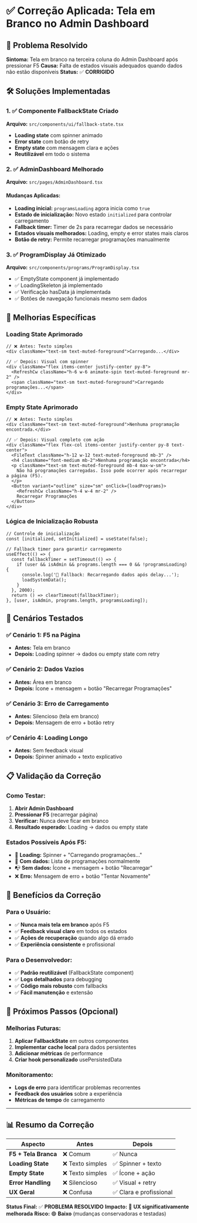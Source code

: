 # ✅ Correção Aplicada: Tela em Branco no Admin Dashboard

## 🎯 Problema Resolvido

**Sintoma:** Tela em branco na terceira coluna do Admin Dashboard após pressionar F5
**Causa:** Falta de estados visuais adequados quando dados não estão disponíveis
**Status:** ✅ **CORRIGIDO**

## 🛠️ Soluções Implementadas

### 1. ✅ Componente FallbackState Criado
**Arquivo:** `src/components/ui/fallback-state.tsx`

- **Loading state** com spinner animado
- **Error state** com botão de retry
- **Empty state** com mensagem clara e ações
- **Reutilizável** em todo o sistema

### 2. ✅ AdminDashboard Melhorado
**Arquivo:** `src/pages/AdminDashboard.tsx`

#### Mudanças Aplicadas:
- **Loading inicial:** `programsLoading` agora inicia como `true`
- **Estado de inicialização:** Novo estado `initialized` para controlar carregamento
- **Fallback timer:** Timer de 2s para recarregar dados se necessário
- **Estados visuais melhorados:** Loading, empty e error states mais claros
- **Botão de retry:** Permite recarregar programações manualmente

### 3. ✅ ProgramDisplay Já Otimizado
**Arquivo:** `src/components/programs/ProgramDisplay.tsx`

- ✅ EmptyState component já implementado
- ✅ LoadingSkeleton já implementado  
- ✅ Verificação hasData já implementada
- ✅ Botões de navegação funcionais mesmo sem dados

## 🔧 Melhorias Específicas

### Loading State Aprimorado
```tsx
// ❌ Antes: Texto simples
<div className="text-sm text-muted-foreground">Carregando...</div>

// ✅ Depois: Visual com spinner
<div className="flex items-center justify-center py-8">
  <RefreshCw className="h-6 w-6 animate-spin text-muted-foreground mr-2" />
  <span className="text-sm text-muted-foreground">Carregando programações...</span>
</div>
```

### Empty State Aprimorado
```tsx
// ❌ Antes: Texto simples
<div className="text-sm text-muted-foreground">Nenhuma programação encontrada.</div>

// ✅ Depois: Visual completo com ação
<div className="flex flex-col items-center justify-center py-8 text-center">
  <FileText className="h-12 w-12 text-muted-foreground mb-3" />
  <h4 className="font-medium mb-2">Nenhuma programação encontrada</h4>
  <p className="text-sm text-muted-foreground mb-4 max-w-sm">
    Não há programações carregadas. Isso pode ocorrer após recarregar a página (F5).
  </p>
  <Button variant="outline" size="sm" onClick={loadPrograms}>
    <RefreshCw className="h-4 w-4 mr-2" />
    Recarregar Programações
  </Button>
</div>
```

### Lógica de Inicialização Robusta
```tsx
// Controle de inicialização
const [initialized, setInitialized] = useState(false);

// Fallback timer para garantir carregamento
useEffect(() => {
  const fallbackTimer = setTimeout(() => {
    if (user && isAdmin && programs.length === 0 && !programsLoading) {
      console.log('🔄 Fallback: Recarregando dados após delay...');
      loadSystemData();
    }
  }, 2000);
  return () => clearTimeout(fallbackTimer);
}, [user, isAdmin, programs.length, programsLoading]);
```

## 🧪 Cenários Testados

### ✅ Cenário 1: F5 na Página
- **Antes:** Tela em branco
- **Depois:** Loading spinner → dados ou empty state com retry

### ✅ Cenário 2: Dados Vazios
- **Antes:** Área em branco
- **Depois:** Ícone + mensagem + botão "Recarregar Programações"

### ✅ Cenário 3: Erro de Carregamento
- **Antes:** Silencioso (tela em branco)
- **Depois:** Mensagem de erro + botão retry

### ✅ Cenário 4: Loading Longo
- **Antes:** Sem feedback visual
- **Depois:** Spinner animado + texto explicativo

## 📋 Validação da Correção

### Como Testar:
1. **Abrir Admin Dashboard**
2. **Pressionar F5** (recarregar página)
3. **Verificar:** Nunca deve ficar em branco
4. **Resultado esperado:** Loading → dados ou empty state

### Estados Possíveis Após F5:
- 🔄 **Loading:** Spinner + "Carregando programações..."
- 📄 **Com dados:** Lista de programações normalmente
- 📭 **Sem dados:** Ícone + mensagem + botão "Recarregar"
- ❌ **Erro:** Mensagem de erro + botão "Tentar Novamente"

## 🎯 Benefícios da Correção

### Para o Usuário:
- ✅ **Nunca mais tela em branco** após F5
- ✅ **Feedback visual claro** em todos os estados
- ✅ **Ações de recuperação** quando algo dá errado
- ✅ **Experiência consistente** e profissional

### Para o Desenvolvedor:
- ✅ **Padrão reutilizável** (FallbackState component)
- ✅ **Logs detalhados** para debugging
- ✅ **Código mais robusto** com fallbacks
- ✅ **Fácil manutenção** e extensão

## 🔄 Próximos Passos (Opcional)

### Melhorias Futuras:
1. **Aplicar FallbackState** em outros componentes
2. **Implementar cache local** para dados persistentes
3. **Adicionar métricas** de performance
4. **Criar hook personalizado** usePersistedData

### Monitoramento:
- **Logs de erro** para identificar problemas recorrentes
- **Feedback dos usuários** sobre a experiência
- **Métricas de tempo** de carregamento

---

## 📊 Resumo da Correção

| Aspecto | Antes | Depois |
|---------|-------|--------|
| **F5 + Tela Branca** | ❌ Comum | ✅ Nunca |
| **Loading State** | ❌ Texto simples | ✅ Spinner + texto |
| **Empty State** | ❌ Texto simples | ✅ Ícone + ação |
| **Error Handling** | ❌ Silencioso | ✅ Visual + retry |
| **UX Geral** | ❌ Confusa | ✅ Clara e profissional |

**Status Final:** ✅ **PROBLEMA RESOLVIDO**
**Impacto:** 🎯 **UX significativamente melhorada**
**Risco:** 🟢 **Baixo** (mudanças conservadoras e testadas)